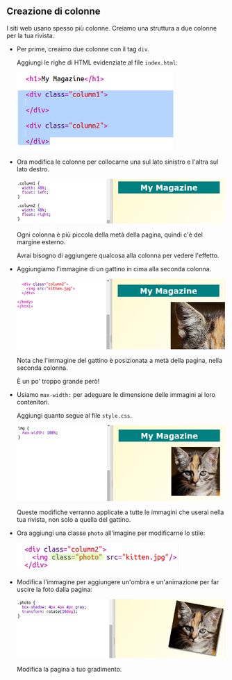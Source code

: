 ## Creazione di colonne

I siti web usano spesso più colonne. Creiamo una struttura a due colonne per la tua rivista.

+ Per prime, creaimo due colonne con il tag `div`.
    
    Aggiungi le righe di HTML evidenziate al file `index.html`:
    
    ![screenshot](images/magazine-columns.png)

+ Ora modifica le colonne per collocarne una sul lato sinistro e l'altra sul lato destro.
    
    ![screenshot](images/magazine-columns-style.png)
    
    Ogni colonna è più piccola della metà della pagina, quindi c'è del margine esterno.
    
    Avrai bisogno di aggiungere qualcosa alla colonna per vedere l'effetto.

+ Aggiungiamo l'immagine di un gattino in cima alla seconda colonna.
    
    ![screenshot](images/magazine-kitten.png)
    
    Nota che l'immagine del gattino è posizionata a metà della pagina, nella seconda colonna.
    
    È un po' troppo grande però!

+ Usiamo `max-width:` per adeguare le dimensione delle immagini ai loro contenitori.
    
    Aggiungi quanto segue al file `style.css`.
    
    ![screenshot](images/magazine-img-width.png)
    
    Queste modifiche verranno applicate a tutte le immagini che userai nella tua rivista, non solo a quella del gattino.

+ Ora aggiungi una classe `photo` all'imagine per modificarne lo stile:
    
    ![screenshot](images/magazine-photo.png)

+ Modifica l'immagine per aggiungere un'ombra e un'animazione per far uscire la foto dalla pagina:
    
    ![screenshot](images/magazine-photo-style.png)
    
    Modifica la pagina a tuo gradimento.
